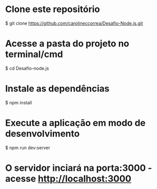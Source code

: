 # Clone este repositório
$ git clone https://github.com/carolineccorrea/Desafio-Node.js.git

# Acesse a pasta do projeto no terminal/cmd
$ cd Desafio-node.js

# Instale as dependências
$ npm install

# Execute a aplicação em modo de desenvolvimento
$ npm run dev:server

# O servidor inciará na porta:3000 - acesse <http://localhost:3000> 